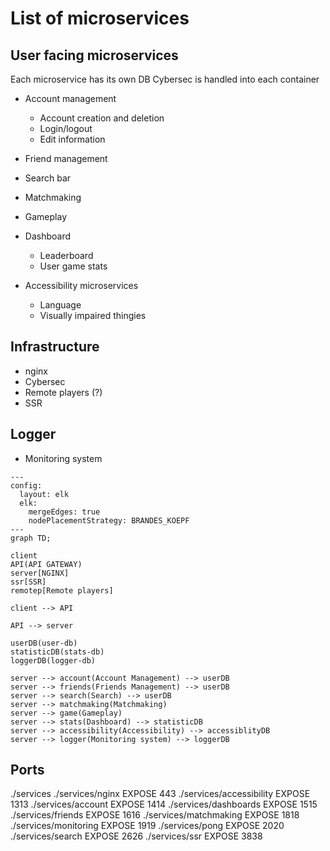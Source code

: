 # List of microservices

## User facing microservices

Each microservice has its own DB
Cybersec is handled into each container

- Account management
  - Account creation and deletion
  - Login/logout
  - Edit information

- Friend management
- Search bar
- Matchmaking
- Gameplay

- Dashboard
  - Leaderboard
  - User game stats

- Accessibility microservices
  - Language
  - Visually impaired thingies

## Infrastructure

- nginx
- Cybersec
- Remote players (?)
- SSR

## Logger

- Monitoring system

```mermaid
---
config:
  layout: elk
  elk:
    mergeEdges: true
    nodePlacementStrategy: BRANDES_KOEPF
---
graph TD;

client
API(API GATEWAY)
server[NGINX]
ssr[SSR]
remotep[Remote players]

client --> API

API --> server

userDB(user-db)
statisticDB(stats-db)
loggerDB(logger-db)

server --> account(Account Management) --> userDB
server --> friends(Friends Management) --> userDB
server --> search(Search) --> userDB
server --> matchmaking(Matchmaking)
server --> game(Gameplay)
server --> stats(Dashboard) --> statisticDB
server --> accessibility(Accessibility) --> accessiblityDB 
server --> logger(Monitoring system) --> loggerDB
```

## Ports

./services
./services/nginx
EXPOSE 443
./services/accessibility
EXPOSE 1313
./services/account
EXPOSE 1414
./services/dashboards
EXPOSE 1515
./services/friends
EXPOSE 1616
./services/matchmaking
EXPOSE 1818
./services/monitoring
EXPOSE 1919
./services/pong
EXPOSE 2020
./services/search
EXPOSE 2626
./services/ssr
EXPOSE 3838
